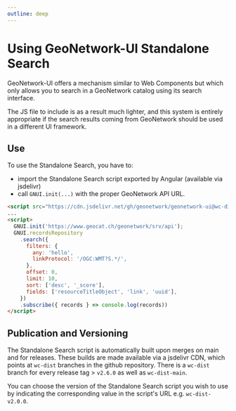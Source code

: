 ```yaml
---
outline: deep
---
```


# Using GeoNetwork-UI Standalone Search

GeoNetwork-UI offers a mechanism similar to Web Components but which only allows you to search in a GeoNetwork catalog using its search interface.

The JS file to include is as a result much lighter, and this system is entirely appropriate if the search results coming from GeoNetwork should be used in a different UI framework.

## Use

To use the Standalone Search, you have to:

- import the Standalone Search script exported by Angular (available via jsdelivr)
- call `GNUI.init(...)` with the proper GeoNetwork API URL.

```html
<script src="https://cdn.jsdelivr.net/gh/geonetwork/geonetwork-ui@wc-dist-v2.6.0/gn-standalone-search.js"></script>
...
<script>
  GNUI.init('https://www.geocat.ch/geonetwork/srv/api');
  GNUI.recordsRepository
    .search({
      filters: {
        any: 'hello',
        linkProtocol: '/OGC:WMT?S.*/',
      },
      offset: 0,
      limit: 10,
      sort: ['desc', '_score'],
      fields: ['resourceTitleObject', 'link', 'uuid'],
    })
    .subscribe({ records } => console.log(records))
</script>
```

## Publication and Versioning

The Standalone Search script is automatically built upon merges on main and for releases. These builds are made available via a jsdelivr CDN, which points at `wc-dist` branches in the github repository. There is a `wc-dist` branch for every release tag > `v2.6.0` as well as `wc-dist-main`.

You can choose the version of the Standalone Search script you wish to use by indicating the corresponding value in the script's URL e.g. `wc-dist-v2.0.0`.
